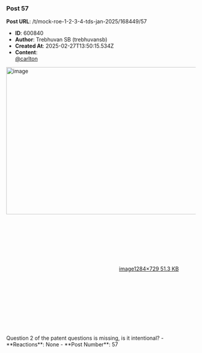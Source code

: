 ### Post 57
**Post URL**: /t/mock-roe-1-2-3-4-tds-jan-2025/168449/57
- **ID**: 600840
- **Author**: Trebhuvan SB (trebhuvansb)
- **Created At**: 2025-02-27T13:50:15.534Z
- **Content**:  
  <a class="mention" href="/u/carlton">@carlton</a><br>
<div class="lightbox-wrapper"><a class="lightbox" href="https://europe1.discourse-cdn.com/flex013/uploads/iitm/original/3X/9/6/96aaf11d9d1945ebbc45de2bb7cff70394d732e7.png" data-download-href="/uploads/short-url/luRRqNhEbn63U2Oxp1ZErgcS5ZZ.png?dl=1" title="image" rel="noopener nofollow ugc"><img src="https://europe1.discourse-cdn.com/flex013/uploads/iitm/optimized/3X/9/6/96aaf11d9d1945ebbc45de2bb7cff70394d732e7_2_690x391.png" alt="image" data-base62-sha1="luRRqNhEbn63U2Oxp1ZErgcS5ZZ" width="690" height="391" srcset="https://europe1.discourse-cdn.com/flex013/uploads/iitm/optimized/3X/9/6/96aaf11d9d1945ebbc45de2bb7cff70394d732e7_2_690x391.png, https://europe1.discourse-cdn.com/flex013/uploads/iitm/optimized/3X/9/6/96aaf11d9d1945ebbc45de2bb7cff70394d732e7_2_1035x586.png 1.5x, https://europe1.discourse-cdn.com/flex013/uploads/iitm/original/3X/9/6/96aaf11d9d1945ebbc45de2bb7cff70394d732e7.png 2x" data-dominant-color="F2F3F3"><div class="meta"><svg class="fa d-icon d-icon-far-image svg-icon" aria-hidden="true"><use href="#far-image"></use></svg><span class="filename">image</span><span class="informations">1284×729 51.3 KB</span><svg class="fa d-icon d-icon-discourse-expand svg-icon" aria-hidden="true"><use href="#discourse-expand"></use></svg></div></a></div><br>
Question 2 of the patent questions is missing, is it intentional?
- **Reactions**: None
- **Post Number**: 57

